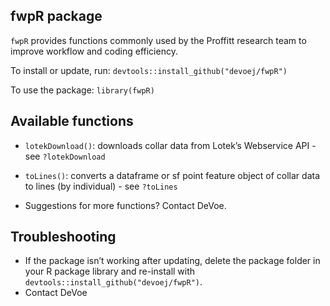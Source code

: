 
<!-- README.md is generated from README.Rmd. Please edit that file -->

## fwpR package

`fwpR` provides functions commonly used by the Proffitt research team to
improve workflow and coding efficiency.

To install or update, run: `devtools::install_github("devoej/fwpR")`

To use the package: `library(fwpR)`

## Available functions

- `lotekDownload()`: downloads collar data from Lotek’s Webservice API -
  see `?lotekDownload`

- `toLines()`: converts a dataframe or sf point feature object of collar
  data to lines (by individual) - see `?toLines`

- Suggestions for more functions? Contact DeVoe.

## Troubleshooting

- If the package isn’t working after updating, delete the package folder
  in your R package library and re-install with
  `devtools::install_github("devoej/fwpR")`.
- Contact DeVoe
